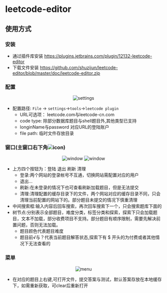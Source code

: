 # leetcode-editor  

## 使用方式  

### 安装  
- 通过插件库安装 https://plugins.jetbrains.com/plugin/12132-leetcode-editor  
- 下载文件安装 https://github.com/shuzijun/leetcode-editor/blob/master/doc/leetcode-editor.zip  

### 配置  

<p align="center">
  <img src="https://github.com/shuzijun/leetcode-editor/blob/master/doc/setting.png" alt="settings"/>
</p>  
 
- 配置路径: `File` -> `settings`->`tools`->`leetcode plugin`  
  - URL可选项： leetcode.com与leetcode-cn.com  
  - code type: 除部分数据库题目与shell题目外,其他类型已支持  
  - longinName与password 对应URL的登陆账户  
  - file path: 临时文件存放目录  
  
### 窗口(主窗口右下角![icon](https://github.com/shuzijun/leetcode-editor/blob/master/resources/image/LeetCodeIcon.png))  
  
<p align="center">
  <img src="https://github.com/shuzijun/leetcode-editor/blob/master/doc/window1.png" alt="window"/>
  <img src="https://github.com/shuzijun/leetcode-editor/blob/master/doc/window2.png" alt="window"/>
</p>  
  
- 上方四个按钮为：登陆 退出 刷新 清理  
  - 登录:两个网站的登录帐号不互通，切换网站需配置对应的用户  
  - 退出...  
  - 刷新:在未登录的情况下也可查看刷新加载题目，但是无法提交  
  - 清理:清理配置的缓存目录下的文件，两个网站对应的缓存目录不同，只会清理当前配置的网站下的。部分题目未提交的情况下慎重清理  
- 中间搜索框:输入内容后回车搜索，再次回车搜索下一个，只会搜索题库下面的  
- 树节点:分别表示全部题目，难度分类，标签分类和探索，探索下只会加载题目，文本不加载，部分收费项目不支持。部分题目有顺序限制，需要先解决前置问题，否则无法加载。  
  - 题目颜色代表题目难度  
  - 题目前√与？代表当前题目解答状态,探索下有 $ 开头的为付费或者其他情况下无法查看的  
 
### 菜单  
<p align="center">
  <img src="https://github.com/shuzijun/leetcode-editor/blob/master/doc/menu.png" alt="menu"/>
</p>  
  
  - 在对应的题目上右键,可打开文件，提交答案与测试，默认答案存放在本地缓存下，如需重新获取，可clear后重新打开  
